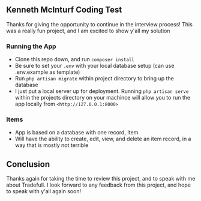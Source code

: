 ## Kenneth McInturf Coding Test

Thanks for giving the opportunity to continue in the interview process! This was a really fun project, and I am excited to show y'all  my solution

### Running the App
- Clone this repo down, and run `composer install`
- Be sure to set your `.env` with your local database setup (can use .env.example as template)
- Run `php artisan migrate` within project directory to bring up the database
- I just put a local server up for deployment. Running `php artisan serve` within the projects directory on your machince will allow you to run the app locally from `<http://127.0.0.1:8000>`

### Items
- App is based on a database with one record, Item
- Will have the ability to create, edit, view, and delete an item record, in a way that is mostly not terrible

## Conclusion
Thanks again for taking the time to review this project, and to speak with me about Tradefull. I look forward to any feedback from this project, and hope to speak with y'all again soon!